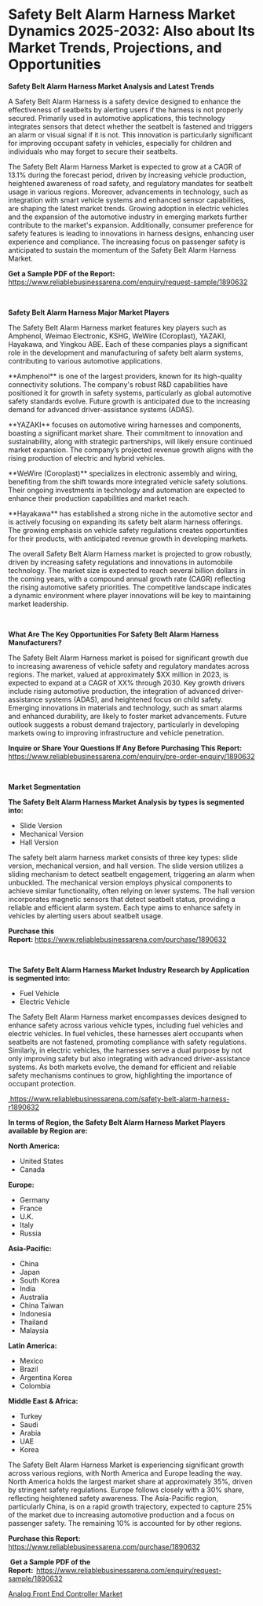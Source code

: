<p><h1>Safety Belt Alarm Harness Market Dynamics 2025-2032: Also about Its Market Trends, Projections, and Opportunities</h1></p><p><strong>Safety Belt Alarm Harness Market Analysis and Latest Trends</strong></p>
<p><p>A Safety Belt Alarm Harness is a safety device designed to enhance the effectiveness of seatbelts by alerting users if the harness is not properly secured. Primarily used in automotive applications, this technology integrates sensors that detect whether the seatbelt is fastened and triggers an alarm or visual signal if it is not. This innovation is particularly significant for improving occupant safety in vehicles, especially for children and individuals who may forget to secure their seatbelts.</p><p>The Safety Belt Alarm Harness Market is expected to grow at a CAGR of 13.1% during the forecast period, driven by increasing vehicle production, heightened awareness of road safety, and regulatory mandates for seatbelt usage in various regions. Moreover, advancements in technology, such as integration with smart vehicle systems and enhanced sensor capabilities, are shaping the latest market trends. Growing adoption in electric vehicles and the expansion of the automotive industry in emerging markets further contribute to the market's expansion. Additionally, consumer preference for safety features is leading to innovations in harness designs, enhancing user experience and compliance. The increasing focus on passenger safety is anticipated to sustain the momentum of the Safety Belt Alarm Harness Market.</p></p>
<p><strong>Get a Sample PDF of the Report:&nbsp;</strong> <a href="https://www.reliablebusinessarena.com/enquiry/request-sample/1890632?utm_campaign=1943&utm_medium=2&utm_source=Github&utm_content=ia&utm_term=13022025&utm_id=safety-belt-alarm-harness">https://www.reliablebusinessarena.com/enquiry/request-sample/1890632</a></p>
<p>&nbsp;</p>
<p><strong>Safety Belt Alarm Harness Major Market Players</strong></p>
<p><p>The Safety Belt Alarm Harness market features key players such as Amphenol, Weimao Electronic, KSHG, WeWire (Coroplast), YAZAKI, Hayakawa, and Yingkou ABE. Each of these companies plays a significant role in the development and manufacturing of safety belt alarm systems, contributing to various automotive applications.</p><p>**Amphenol** is one of the largest providers, known for its high-quality connectivity solutions. The company's robust R&D capabilities have positioned it for growth in safety systems, particularly as global automotive safety standards evolve. Future growth is anticipated due to the increasing demand for advanced driver-assistance systems (ADAS).</p><p>**YAZAKI** focuses on automotive wiring harnesses and components, boasting a significant market share. Their commitment to innovation and sustainability, along with strategic partnerships, will likely ensure continued market expansion. The company’s projected revenue growth aligns with the rising production of electric and hybrid vehicles.</p><p>**WeWire (Coroplast)** specializes in electronic assembly and wiring, benefiting from the shift towards more integrated vehicle safety solutions. Their ongoing investments in technology and automation are expected to enhance their production capabilities and market reach.</p><p>**Hayakawa** has established a strong niche in the automotive sector and is actively focusing on expanding its safety belt alarm harness offerings. The growing emphasis on vehicle safety regulations creates opportunities for their products, with anticipated revenue growth in developing markets.</p><p>The overall Safety Belt Alarm Harness market is projected to grow robustly, driven by increasing safety regulations and innovations in automobile technology. The market size is expected to reach several billion dollars in the coming years, with a compound annual growth rate (CAGR) reflecting the rising automotive safety priorities. The competitive landscape indicates a dynamic environment where player innovations will be key to maintaining market leadership.</p></p>
<p>&nbsp;</p>
<p><strong>What Are The Key Opportunities For Safety Belt Alarm Harness Manufacturers?</strong></p>
<p><p>The Safety Belt Alarm Harness market is poised for significant growth due to increasing awareness of vehicle safety and regulatory mandates across regions. The market, valued at approximately $XX million in 2023, is expected to expand at a CAGR of XX% through 2030. Key growth drivers include rising automotive production, the integration of advanced driver-assistance systems (ADAS), and heightened focus on child safety. Emerging innovations in materials and technology, such as smart alarms and enhanced durability, are likely to foster market advancements. Future outlook suggests a robust demand trajectory, particularly in developing markets owing to improving infrastructure and vehicle penetration.</p></p>
<p><strong>Inquire or Share Your Questions If Any Before Purchasing This Report:</strong> <a href="https://www.reliablebusinessarena.com/enquiry/pre-order-enquiry/1890632?utm_campaign=1943&utm_medium=2&utm_source=Github&utm_content=ia&utm_term=13022025&utm_id=safety-belt-alarm-harness">https://www.reliablebusinessarena.com/enquiry/pre-order-enquiry/1890632</a></p>
<p>&nbsp;</p>
<p><strong>Market Segmentation</strong></p>
<p><strong>The Safety Belt Alarm Harness Market Analysis by types is segmented into:</strong></p>
<p><ul><li>Slide Version</li><li>Mechanical Version</li><li>Hall Version</li></ul></p>
<p><p>The safety belt alarm harness market consists of three key types: slide version, mechanical version, and hall version. The slide version utilizes a sliding mechanism to detect seatbelt engagement, triggering an alarm when unbuckled. The mechanical version employs physical components to achieve similar functionality, often relying on lever systems. The hall version incorporates magnetic sensors that detect seatbelt status, providing a reliable and efficient alarm system. Each type aims to enhance safety in vehicles by alerting users about seatbelt usage.</p></p>
<p><strong>Purchase this Report:&nbsp;</strong><a href="https://www.reliablebusinessarena.com/purchase/1890632?utm_campaign=1943&utm_medium=2&utm_source=Github&utm_content=ia&utm_term=13022025&utm_id=safety-belt-alarm-harness">https://www.reliablebusinessarena.com/purchase/1890632</a></p>
<p>&nbsp;</p>
<p><strong>The Safety Belt Alarm Harness Market Industry Research by Application is segmented into:</strong></p>
<p><ul><li>Fuel Vehicle</li><li>Electric Vehicle</li></ul></p>
<p><p>The Safety Belt Alarm Harness market encompasses devices designed to enhance safety across various vehicle types, including fuel vehicles and electric vehicles. In fuel vehicles, these harnesses alert occupants when seatbelts are not fastened, promoting compliance with safety regulations. Similarly, in electric vehicles, the harnesses serve a dual purpose by not only improving safety but also integrating with advanced driver-assistance systems. As both markets evolve, the demand for efficient and reliable safety mechanisms continues to grow, highlighting the importance of occupant protection.</p></p>
<p><a href="https://www.reliablebusinessarena.com/safety-belt-alarm-harness-r1890632?utm_campaign=1943&utm_medium=2&utm_source=Github&utm_content=ia&utm_term=13022025&utm_id=safety-belt-alarm-harness">&nbsp;https://www.reliablebusinessarena.com/safety-belt-alarm-harness-r1890632</a></p>
<p><strong>In terms of Region, the Safety Belt Alarm Harness Market Players available by Region are:</strong></p>
<p>
    <p> <strong> North America: </strong>
        <ul>
            <li>United States</li>
            <li>Canada</li>
        </ul>
        </p> 
    <p> <strong> Europe: </strong>
        <ul>
            <li>Germany</li>
            <li>France</li>
            <li>U.K.</li>
            <li>Italy</li>
            <li>Russia</li>
        </ul>
        </p> 
    <p> <strong> Asia-Pacific: </strong>
        <ul>
            <li>China</li>
            <li>Japan</li>
            <li>South Korea</li>
            <li>India</li>
            <li>Australia</li>
            <li>China Taiwan</li>
            <li>Indonesia</li>
            <li>Thailand</li>
            <li>Malaysia</li>
        </ul>
        </p> 
    <p> <strong> Latin America: </strong>
        <ul>
            <li>Mexico</li>
            <li>Brazil</li>
            <li>Argentina Korea</li>
            <li>Colombia</li>
        </ul>
        </p> 
    <p> <strong> Middle East & Africa: </strong>
        <ul>
            <li>Turkey</li>
            <li>Saudi</li>
            <li>Arabia</li>
            <li>UAE</li>
            <li>Korea</li>
        </ul>
    </p>
    </p>
<p><p>The Safety Belt Alarm Harness Market is experiencing significant growth across various regions, with North America and Europe leading the way. North America holds the largest market share at approximately 35%, driven by stringent safety regulations. Europe follows closely with a 30% share, reflecting heightened safety awareness. The Asia-Pacific region, particularly China, is on a rapid growth trajectory, expected to capture 25% of the market due to increasing automotive production and a focus on passenger safety. The remaining 10% is accounted for by other regions.</p></p>
<p><strong>Purchase this Report: </strong><a href="https://www.reliablebusinessarena.com/purchase/1890632?utm_campaign=1943&utm_medium=2&utm_source=Github&utm_content=ia&utm_term=13022025&utm_id=safety-belt-alarm-harness">https://www.reliablebusinessarena.com/purchase/1890632</a></p>
<p>&nbsp;<strong>Get a Sample PDF of the Report:&nbsp;&nbsp;</strong><a href="https://www.reliablebusinessarena.com/enquiry/request-sample/1890632?utm_campaign=1943&utm_medium=2&utm_source=Github&utm_content=ia&utm_term=13022025&utm_id=safety-belt-alarm-harness">https://www.reliablebusinessarena.com/enquiry/request-sample/1890632</a></p>
<p><strong></strong></p>
<p><p><a href="https://github.com/JakirUddin511/Market-Research-Report-List-1/blob/main/analog-front-end-controller-market.md?utm_campaign=1943&utm_medium=2&utm_source=Github&utm_content=ia&utm_term=13022025&utm_id=safety-belt-alarm-harness">Analog Front End Controller Market</a></p></p>